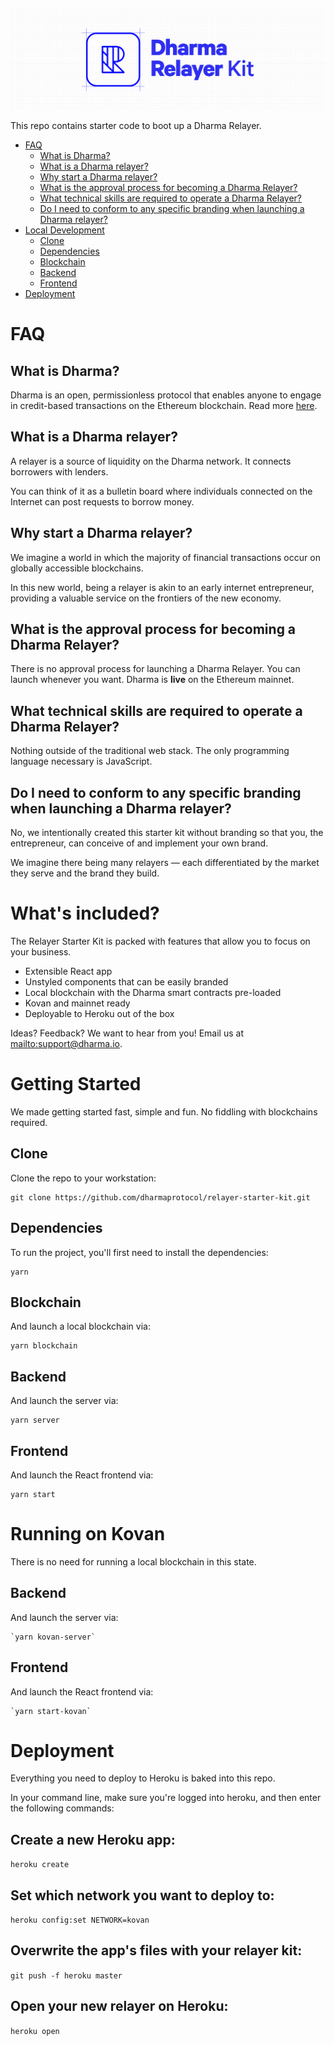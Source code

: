 ![Dharma Relayer Starter Kit](public/dharma_relayer_banner.png)

This repo contains starter code to boot up a Dharma Relayer.

<!-- START doctoc generated TOC please keep comment here to allow auto update -->
<!-- DON'T EDIT THIS SECTION, INSTEAD RE-RUN doctoc TO UPDATE -->

-   [FAQ](#faq)
    -   [What is Dharma?](#what-is-dharma)
    -   [What is a Dharma relayer?](#what-is-a-dharma-relayer)
    -   [Why start a Dharma relayer?](#why-start-a-dharma-relayer)
    -   [What is the approval process for becoming a Dharma Relayer?](#what-is-the-approval-process-for-becoming-a-dharma-relayer)
    -   [What technical skills are required to operate a Dharma Relayer?](#what-technical-skills-are-required-to-operate-a-dharma-relayer)
    -   [Do I need to conform to any specific branding when launching a Dharma relayer?](#do-i-need-to-conform-to-any-specific-branding-when-launching-a-dharma-relayer)
-   [Local Development](#local-development)
    -   [Clone](#clone)
    -   [Dependencies](#dependencies)
    -   [Blockchain](#blockchain)
    -   [Backend](#backend)
    -   [Frontend](#frontend)
-   [Deployment](#deployment)

<!-- END doctoc generated TOC please keep comment here to allow auto update -->

# FAQ

## What is Dharma?

Dharma is an open, permissionless protocol that enables anyone to engage in credit-based transactions on the Ethereum blockchain. Read more <a href="https://dharma.io/" target="_blank">here</a>.

## What is a Dharma relayer?

A relayer is a source of liquidity on the Dharma network. It connects borrowers with lenders.

You can think of it as a bulletin board where individuals connected on the Internet can post requests to borrow money.

## Why start a Dharma relayer?

We imagine a world in which the majority of financial transactions occur on globally accessible blockchains.

In this new world, being a relayer is akin to an early internet entrepreneur, providing a valuable service on the frontiers of the new economy.

## What is the approval process for becoming a Dharma Relayer?

There is no approval process for launching a Dharma Relayer. You can launch whenever you want. Dharma is **live** on the Ethereum mainnet.

## What technical skills are required to operate a Dharma Relayer?

Nothing outside of the traditional web stack. The only programming language necessary is JavaScript.

## Do I need to conform to any specific branding when launching a Dharma relayer?

No, we intentionally created this starter kit without branding so that you, the entrepreneur, can conceive of and implement your own brand.

We imagine there being many relayers &mdash; each differentiated by the market they serve and the brand they build.

# What's included?

The Relayer Starter Kit is packed with features that allow you to focus on your business.

-   Extensible React app
-   Unstyled components that can be easily branded
-   Local blockchain with the Dharma smart contracts pre-loaded
-   Kovan and mainnet ready
-   Deployable to Heroku out of the box

Ideas? Feedback? We want to hear from you! Email us at <mailto:support@dharma.io>.

# Getting Started

We made getting started fast, simple and fun. No fiddling with blockchains required.

## Clone

Clone the repo to your workstation:

```
git clone https://github.com/dharmaprotocol/relayer-starter-kit.git
```

## Dependencies

To run the project, you'll first need to install the dependencies:

```
yarn
```

## Blockchain

And launch a local blockchain via:

```
yarn blockchain
```

## Backend

And launch the server via:

```
yarn server
```

## Frontend

And launch the React frontend via:

```
yarn start
```

# Running on Kovan

There is no need for running a local blockchain in this state.

## Backend

And launch the server via:

    `yarn kovan-server`

## Frontend

And launch the React frontend via:

    `yarn start-kovan`

# Deployment

Everything you need to deploy to Heroku is baked into this repo.

In your command line, make sure you're logged into heroku, and then enter the following commands:

## Create a new Heroku app:
`heroku create`

## Set which network you want to deploy to:
`heroku config:set NETWORK=kovan`

## Overwrite the app's files with your relayer kit:
`git push -f heroku master`

## Open your new relayer on Heroku:
`heroku open`